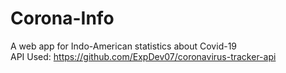 # Corona-Info
A web app for Indo-American statistics about Covid-19  
API Used: https://github.com/ExpDev07/coronavirus-tracker-api
